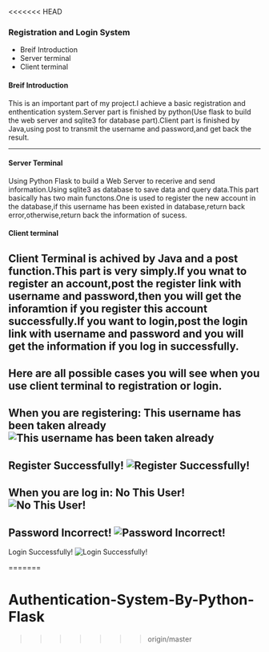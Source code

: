 <<<<<<< HEAD

### Registration and Login System

+   Breif Introduction
+   Server terminal
+   Client terminal

#### Breif Introduction

This is an important part of my project.I achieve a basic registration and enthentication system.Server part is finished by python(Use flask to build the web server and sqlite3 for database part).Client part is finished by Java,using
post to transmit the username and password,and get back the result.

- - -

#### Server Terminal

Using Python Flask to build a Web Server to recerive and send information.Using
sqlite3 as database to save data and query data.This part basically has two main functons.One is used to register the new account in the database,if this username has been existed in database,return back error,otherwise,return back the information of sucess.

#### Client terminal

Client Terminal is achived by Java and a post function.This part is very simply.If you wnat to register an account,post the register link with
username and password,then you will get the inforamtion if you register this account successfully.If you want to login,post the login link with
username and password and you will get the information if you log in successfully.
---
Here are all possible cases you will see when you use client terminal to
registration or login.
---
When you are registering:
This username has been taken already
![This username has been taken already](https://raw.githubusercontent.com/s2117402/Registration-and-Login-System/master/Image/duplicatedname.png)
---
Register Successfully!
![Register Successfully!](https://raw.githubusercontent.com/s2117402/Registration-and-Login-System/master/Image/success.png)
---
When you are log in:
No This User!
![No This User!](https://raw.githubusercontent.com/s2117402/Registration-and-Login-System/master/Image/nouser.png)
---
Password Incorrect!
![Password Incorrect!](https://raw.githubusercontent.com/s2117402/Registration-and-Login-System/master/Image/incorrectpassword.png)
---
Login Successfully!
![Login Successfully!](https://raw.githubusercontent.com/s2117402/Registration-and-Login-System/master/Image/login%20success.png)

=======
# Authentication-System-By-Python-Flask
>>>>>>> origin/master
